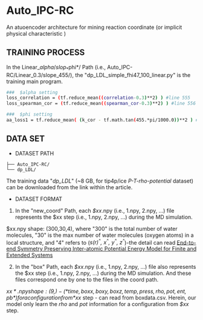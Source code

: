 # Auto_IPC-RC
An atuoencoder architecture for mining reaction coordinate (or implicit physical characteristic )

## TRAINING PROCESS
In the Linear_$alpha/slop_*$phi*/ Path (i.e., Auto_IPC-RC/Linear_0.3/slope_455/), the "dp_LDL_simple_fhi47_100_linear.py" is the training main program. 
```bash
###  $alpha setting
loss_correlation = (tf.reduce_mean((correlation-0.3)**2) ) #line 555 
loss_spearman_cor = (tf.reduce_mean((spearman_cor-0.3)**2) ) #line 556  
```
```bash
###  $phi setting
aa_loss1 = tf.reduce_mean( (k_cor - tf.math.tan(455.*pi/1000.0))**2 ) #line 564
```


## DATA SET
 - DATASET PATH
 ```text
├── Auto_IPC-RC/
└── dp_LDL/
 ```
The training data "*dp_LDL*" (~8 GB, for tip4p/ice *P-T-rho-potential* dataset) can be downloaded from the link within the article.
 - DATASET FORMAT
1. In the "new_coord" Path, each *$xx*.npy (i.e., 1.npy, 2.npy, ...) file represents the $xx step (i.e., 1.npy, 2.npy, ...) during the MD simulation.

$xx.npy shape: (300,30,4), where "300" is the total number of water molecules, "30" is the max number of water molecules (oxygen atoms) in a local structure, and "4" refers to (*s(r)<sup>^</sup>, x<sup>^</sup>, y<sup>^</sup>, z<sup>^</sup>*)-the detail can read [End-to-end Symmetry Preserving Inter-atomic Potential Energy Model for Finite and Extended Systems](https://proceedings.neurips.cc/paper/2021/hash/f1c1592588411002af340cbaedd6fc33-Abstract.html)

2. In the "box" Path, each *$xx*.npy (i.e., 1.npy, 2.npy, ...) file also represents the $xx step (i.e., 1.npy, 2.npy, ...) during the MD simulation. And these files correspond one by one to the files in the coord path.

*$xx*.npy shape: (9,) - (*time, boxx, boxy, boxz, temp, press, rho, pot, ent, pb*) for a configuration from *$xx* step - can read from boxdata.csv. Herein, our model only learn the *rho* and *pot* information for a configuration from *$xx* step.
